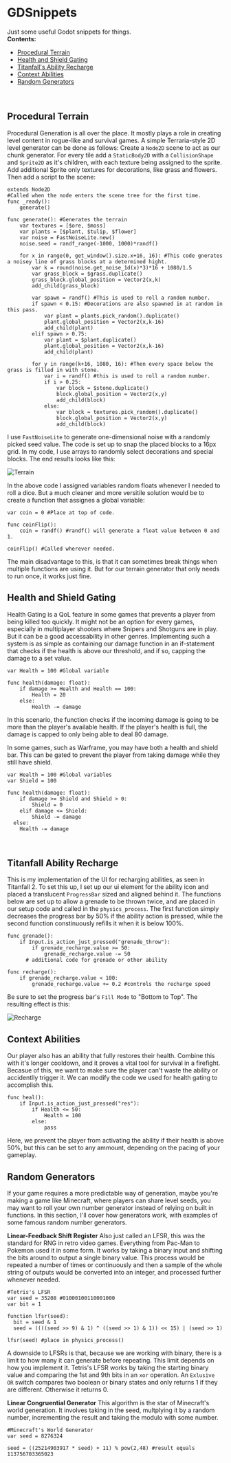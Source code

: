 # GDSnippets
Just some useful Godot snippets for things.
<br>
**Contents:**
- [Procedural Terrain](#Procedural-Terrain)
- [Health and Shield Gating](#Health-and-Shield-Gating)
- [Titanfall's Ability Recharge](#Titanfall-Ability-Recharge)
- [Context Abilities](#Context-Abilities)
- [Random Generators](#Random-Generators)

<br>

## Procedural Terrain
Procedural Generation is all over the place. It mostly plays a role in creating level content in rogue-like and survival games. A simple Terraria-style 2D level generator can be done as follows: Create a ```Node2D``` scene to act as our chunk generator. For every tile add a ```StaticBody2D``` with a ```CollisionShape``` and ```Sprite2D``` as it's children, with each texture being assigned to the sprite. Add additional Sprite only textures for decorations, like grass and flowers. Then add a script to the scene:
<br>
```gdscript
extends Node2D
#Called when the node enters the scene tree for the first time.
func _ready():
	generate()

func generate(): #Generates the terrain
	var textures = [$ore, $moss]
	var plants = [$plant, $tulip, $flower]
	var noise = FastNoiseLite.new()
	noise.seed = randf_range(-1000, 1000)*randf()

	for x in range(0, get_window().size.x+16, 16): #This code gnerates a noisey line of grass blocks at a determined hight.
		var k = round(noise.get_noise_1d(x)*3)*16 + 1080/1.5
		var grass_block = $grass.duplicate()
		grass_block.global_position = Vector2(x,k)
		add_child(grass_block)

		var spawn = randf() #This is used to roll a random number.
		if spawn < 0.15: #Decorations are also spawned in at random in this pass.
			var plant = plants.pick_random().duplicate()
			plant.global_position = Vector2(x,k-16)
			add_child(plant)
		elif spawn > 0.75:
			var plant = $plant.duplicate()
			plant.global_position = Vector2(x,k-16)
			add_child(plant)

		for y in range(k+16, 1080, 16): #Then every space below the grass is filled in with stone.
			var i = randf() #this is used to roll a random number.
			if i > 0.25:
				var block = $stone.duplicate()
				block.global_position = Vector2(x,y)
				add_child(block)
			else:
				var block = textures.pick_random().duplicate()
				block.global_position = Vector2(x,y)
				add_child(block)
```
I use ```FastNoiseLite``` to generate one-dimensional noise with a randomly picked seed value. The code is set up to snap the placed blocks to a 16px grid. In my code, I use arrays to randomly select decorations and special blocks. The end results looks like this:
<br>

![Terrain](images/terrian.gif)

In the above code I assigned variables random floats whenever I needed to roll a dice. But a much cleaner and more versitile solution would be to create a function that assignes a global variable:
<br>
```gdscript
var coin = 0 #Place at top of code.

func coinFlip():
	coin = randf() #randf() will generate a float value between 0 and 1.

coinFlip() #Called wherever needed.
```

The main disadvantage to this, is that it can sometimes break things when multiple functions are using it. But for our terrain generator that only needs to run once, it works just fine.
<br>

## Health and Shield Gating
Health Gating is a QoL feature in some games that prevents a player from being killed too quickly. It might not be an option for every games, especially in multiplayer shooters where Snipers and Shotguns are in play. But it can be a good accessability in other genres. Implementing such a system is as simple as containing our damage function in an if-statement that checks if the health is above our threshold, and if so, capping the damage to a set value.
<br>

```gdscript
var Health = 100 #Global variable

func health(damage: float):
	if damage >= Health and Health == 100:
		Health = 20
	else:
		Health -= damage
```
In this scenario, the function checks if the incoming damage is going to be more than the player's available health. If the player's health is full, the damage is capped to only being able to deal 80 damage.

In some games, such as Warframe, you may have both a health and shield bar. This can be gated to prevent the player from taking damage while they still have shield.
<br>

```gdscript
var Health = 100 #Global variables
var Shield = 100

func health(damage: float):
	if damage >= Shield and Shield > 0:
		Shield = 0
	elif damage <= Shield:
		Shield -= damage
  else:
    Health -= damage
```
<br>

## Titanfall Ability Recharge
This is my implementation of the UI for recharging abilities, as seen in Titanfall 2. To set this up, I set up our ui element for the ability icon and placed a translucent ```ProgressBar``` sized and aligned behind it. The functions below are set up to allow a grenade to be thrown twice, and are placed in our setup code and called in the ```physics_process```. The first function simply decreases the progress bar by 50% if the ability action is pressed, while the second function constinuously refills it when it is below 100%.
<br>

```gdscript
func grenade():
	if Input.is_action_just_pressed("grenade_throw"):
		if grenade_recharge.value >= 50:
			grenade_recharge.value -= 50
      # additional code for grenade or other ability

func recharge():
	if grenade_recharge.value < 100:
		grenade_recharge.value += 0.2 #controls the recharge speed
```
Be sure to set the progress bar's ```Fill Mode``` to "Bottom to Top". The resulting effect is this:
<br>

![Recharge](images/recharge.gif)
<br>

## Context Abilities
Our player also has an ability that fully restores their health. Combine this with it's longer cooldown, and it proves a vital tool for survival in a firefight. Becasue of this, we want to make sure the player can't waste the ability or accidentlly trigger it. We can modify the code we used for health gating to accomplish this.
<br>

```gdscript
func heal():
	if Input.is_action_just_pressed("res"):
		if Health <= 50:
			Health = 100
		else:
			pass
```
Here, we prevent the player from activating the ability if their health is above 50%, but this can be set to any ammount, depending on the pacing of your gameplay.
<br>

## Random Generators
If your game requires a more predictable way of generation, maybe you're making a game like Minecraft, where players can share level seeds, you may want to roll your own number generator instead of relying on built in functions. In this section, I'll cover how generators work, with examples of some famous random number generators.
<br>

**Linear-Feedback Shift Register**
Also just called an LFSR, this was the standard for RNG in retro video games. Everything from Pac-Man to Pokemon used it in some form. It works by taking a binary input and shifting the bits around to output a single binary value. This process would be repeated a number of times or continuously and then a sample of the whole string of outputs would be converted into an integer, and processed further whenever needed.
<br>

```gdscript
#Tetris's LFSR
var seed = 35208 #01000100110001000
var bit = 1

function lfsr(seed):
  bit = seed & 1
  seed = ((((seed >> 9) & 1) ^ ((seed >> 1) & 1)) << 15) | (seed >> 1)

lfsr(seed) #place in physics_process()
```
A downside to LFSRs is that, because we are working with binary, there is a limit to how many it can generate before repeating. This limit depends on how you implement it. Tetris's LFSR works by taking the starting binary value and comparing the 1st and 9th bits in an ```xor``` operation. An ```Exlusive OR``` switch compares two boolean or binary states and only returns 1 if they are different. Otherwise it returns 0.
<br>

**Linear Congruential Generator**
This algorithm is the star of Minecraft's world generation. It involves taking in the seed, multplying it by a random number, incrementing the result and taking the modulo with some number.
<br>

```gdscript
#Minecraft's World Generator
var seed = 8276324

seed = ((25214903917 * seed) + 11) % pow(2,48) #result equals 113756703365023
```